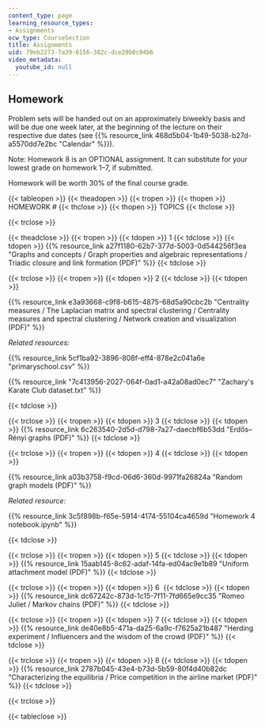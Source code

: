 ```yaml
---
content_type: page
learning_resource_types:
- Assignments
ocw_type: CourseSection
title: Assignments
uid: 79eb2273-7a39-6156-382c-dce20b0c04b6
video_metadata:
  youtube_id: null
---
```


Homework
--------

Problem sets will be handed out on an approximately biweekly basis and will be due one week later, at the beginning of the lecture on their respective due dates (see {{% resource_link 468d5b04-1b49-5038-b27d-a5570dd7e2bc "Calendar" %}}).

Note: Homework 8 is an OPTIONAL assignment. It can substitute for your lowest grade on homework 1–7, if submitted. 

Homework will be worth 30% of the final course grade.

{{< tableopen >}}
{{< theadopen >}}
{{< tropen >}}
{{< thopen >}}
HOMEWORK #
{{< thclose >}}
{{< thopen >}}
TOPICS
{{< thclose >}}

{{< trclose >}}

{{< theadclose >}}
{{< tropen >}}
{{< tdopen >}}
1
{{< tdclose >}}
{{< tdopen >}}
{{% resource_link a27f1180-62b7-377d-5003-0d544256f3ea "Graphs and concepts / Graph properties and algebraic representations / Triadic closure and link formation (PDF)" %}}
{{< tdclose >}}

{{< trclose >}}
{{< tropen >}}
{{< tdopen >}}
2
{{< tdclose >}}
{{< tdopen >}}


{{% resource_link e3a93668-c9f8-b615-4875-68d5a90cbc2b "Centrality measures / The Laplacian matrix and spectral clustering / Centrality measures and spectral clustering / Network creation and visualization (PDF)" %}}

_Related resources:_

{{% resource_link 5cf1ba92-3896-808f-eff4-878e2c041a6e "primaryschool.csv" %}}

{{% resource_link "7c413956-2027-064f-0ad1-a42a08ad0ec7" "Zachary's Karate Club dataset.txt" %}}


{{< tdclose >}}

{{< trclose >}}
{{< tropen >}}
{{< tdopen >}}
3
{{< tdclose >}}
{{< tdopen >}}
{{% resource_link 6c263540-2d5d-d798-7a27-daecbf6b53dd "Erdős–Rényi graphs (PDF)" %}}
{{< tdclose >}}

{{< trclose >}}
{{< tropen >}}
{{< tdopen >}}
4
{{< tdclose >}}
{{< tdopen >}}


{{% resource_link a03b3758-f9cd-06d6-360d-9971fa26824a "Random graph models (PDF)" %}}

_Related resource:_

{{% resource_link 3c5f898b-f65e-5914-4174-55104ca4659d "Homework 4 notebook.ipynb" %}}


{{< tdclose >}}

{{< trclose >}}
{{< tropen >}}
{{< tdopen >}}
5
{{< tdclose >}}
{{< tdopen >}}
{{% resource_link 15aab145-8c62-adaf-14fa-ed04ac9e1b89 "Uniform attachment model (PDF)" %}}
{{< tdclose >}}

{{< trclose >}}
{{< tropen >}}
{{< tdopen >}}
6 
{{< tdclose >}}
{{< tdopen >}}
{{% resource_link dc67242c-873d-1c15-7f11-7fd665e9cc35 "Romeo Juliet / Markov chains (PDF)" %}}
{{< tdclose >}}

{{< trclose >}}
{{< tropen >}}
{{< tdopen >}}
7
{{< tdclose >}}
{{< tdopen >}}
{{% resource_link de40e8b5-471a-da25-6a9c-f7625a21b487 "Herding experiment / Influencers and the wisdom of the crowd (PDF)" %}}
{{< tdclose >}}

{{< trclose >}}
{{< tropen >}}
{{< tdopen >}}
8
{{< tdclose >}}
{{< tdopen >}}
{{% resource_link 2787b045-43e4-b73d-5b59-80f4d40b82dc "Characterizing the equilibria / Price competition in the airline market (PDF)" %}}
{{< tdclose >}}

{{< trclose >}}

{{< tableclose >}}
